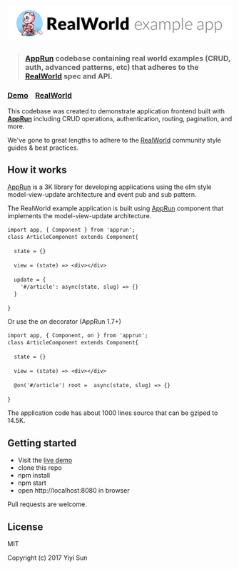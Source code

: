 # ![RealWorld Example App](logo.png)

> ### [AppRun](https://github.com/yysun/apprun) codebase containing real world examples (CRUD, auth, advanced patterns, etc) that adheres to the [RealWorld](https://github.com/gothinkster/realworld) spec and API.


### [Demo](https://yysun.github.com/realworld-starter-kit)&nbsp;&nbsp;&nbsp;&nbsp;[RealWorld](https://github.com/gothinkster/realworld)


This codebase was created to demonstrate application frontend built with **[AppRun](https://github.com/yysun/apprun)** including CRUD operations, authentication, routing, pagination, and more.

We've gone to great lengths to adhere to the [RealWorld](https://github.com/gothinkster/realworld) community style guides & best practices.

## How it works

[AppRun](https://github.com/yysun/apprun) is a 3K library for developing applications using the elm style model-view-update architecture and event pub and sub pattern.

The RealWorld example application is built using [AppRun](https://github.com/yysun/apprun) component that implements the model-view-update architecture.
```
import app, { Component } from 'apprun';
class ArticleComponent extends Component{

  state = {}

  view = (state) => <div></div>

  update = {
    '#/article': async(state, slug) => {}
  }

}
```

Or use the _on_ decorator (AppRun 1.7+)
```
import app, { Component, on } from 'apprun';
class ArticleComponent extends Component{

  state = {}

  view = (state) => <div></div>

  @on('#/article') root =  async(state, slug) => {}

}
```

The application code has about 1000 lines source that can be gziped to 14.5K.

## Getting started

* Visit the [live demo](https://yysun.github.com/realworld-starter-kit)
* clone this repo
* npm install
* npm start
* open http://localhost:8080 in browser

Pull requests are welcome.

## License

MIT

Copyright (c) 2017 Yiyi Sun
